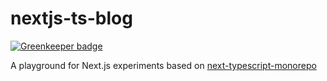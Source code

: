 # nextjs-ts-blog

[![Greenkeeper badge](https://badges.greenkeeper.io/penumbra1/nextjs-ts-blog.svg)](https://greenkeeper.io/)

A playground for Next.js experiments based on [next-typescript-monorepo](https://josephluck.co.uk/blog/next-typescript-monorepo)
